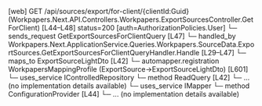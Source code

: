 [web] GET /api/sources/export/for-client/{clientId:Guid}  (Workpapers.Next.API.Controllers.Workpapers.ExportSourcesController.GetForClient)  [L44–L48] status=200 [auth=AuthorizationPolicies.User]
  └─ sends_request GetExportSourcesForClientQuery [L47]
    └─ handled_by Workpapers.Next.ApplicationService.Queries.Workpapers.SourceData.ExportSources.GetExportSourcesForClientQueryHandler.Handle [L29–L47]
      └─ maps_to ExportSourceLightDto [L42]
        └─ automapper.registration WorkpapersMappingProfile (ExportSource->ExportSourceLightDto) [L601]
      └─ uses_service IControlledRepository<ExportSource>
        └─ method ReadQuery [L42]
          └─ ... (no implementation details available)
      └─ uses_service IMapper
        └─ method ConfigurationProvider [L44]
          └─ ... (no implementation details available)

